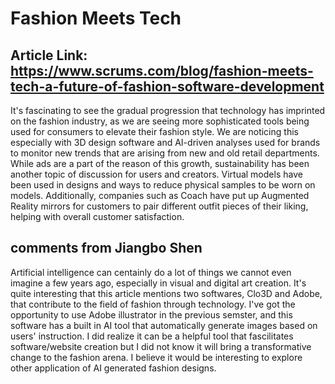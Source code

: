 # Fashion Meets Tech
## Article Link: https://www.scrums.com/blog/fashion-meets-tech-a-future-of-fashion-software-development

It's fascinating to see the gradual progression that technology has imprinted on the fashion industry, as we are seeing more sophisticated tools being used for consumers to elevate their fashion style. We are noticing this especially with 3D design software and AI-driven analyses used for brands to monitor new trends that are arising from new and old retail departments. While ads are a part of the reason of this growth, sustainability has been another topic of discussion for users and creators. Virtual models have been used in designs and ways to reduce physical samples to be worn on models. Additionally, companies such as Coach have put up Augmented Reality mirrors for customers to pair different outfit pieces of their liking, helping with overall customer satisfaction.

## comments from Jiangbo Shen
Artificial intelligence can centainly do a lot of things we cannot even imagine a few years ago, especially in visual and digital art creation. It's quite interesting that this article mentions two softwares, Clo3D and Adobe, that contribute to the field of fashion through technology. I've got the opportunity to use Adobe illustrator in the previous semster, and this software has a built in AI tool that automatically generate images based on users' instruction. I did realize it can be a helpful tool that fascilitates software/website creation but I did not know it will bring a transformative change to the fashion arena. I believe it would be interesting to explore other application of AI generated fashion designs.